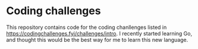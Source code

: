 # Coding challenges

This repository contains code for the coding chanllenges listed in https://codingchallenges.fyi/challenges/intro.
I recently started learning Go, and thought this would be the best way for me to learn this new language.
